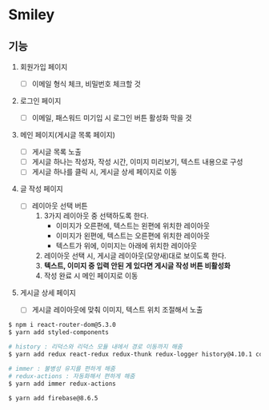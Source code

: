 # Smiley

## 기능

1. 회원가입 페이지

   - [ ] 이메일 형식 체크, 비밀번호 체크할 것

2. 로그인 페이지

   - [ ] 이메일, 패스워드 미기입 시 로그인 버튼 활성화 막을 것

3. 메인 페이지(게시글 목록 페이지)

   - [ ] 게시글 목록 노출
   - [ ] 게시글 하나는 작성자, 작성 시간, 이미지 미리보기, 텍스트 내용으로 구성
   - [ ] 게시글 하나를 클릭 시, 게시글 상세 페이지로 이동

4. 글 작성 페이지
   - [ ] 레이아웃 선택 버튼
     1. 3가지 레이아웃 중 선택하도록 한다.
        - 이미지가 오른편에, 텍스트는 왼편에 위치한 레이아웃
        - 이미지가 왼편에, 텍스트는 오른편에 위치한 레이아웃
        - 텍스트가 위에, 이미지는 아래에 위치한 레이아웃
     2. 레이아웃 선택 시, 게시글 레이아웃(모양새)대로 보이도록 한다.
     3. **텍스트, 이미지 중 입력 안된 게 있다면 게시글 작성 버튼 비활성화**
     4. 작성 완료 시 메인 페이지로 이동
5. 게시글 상세 페이지
   - [ ] 게시글 레이아웃에 맞춰 이미지, 텍스트 위치 조절해서 노출

```bash
$ npm i react-router-dom@5.3.0
$ yarn add styled-components

# history : 리덕스와 리덕스 모듈 내에서 경로 이동까지 해줌
$ yarn add redux react-redux redux-thunk redux-logger history@4.10.1 connected-react-router@6.8.0

# immer : 불병성 유지를 편하게 해줌
# redux-actions : 자동화해서 편하게 해줌
$ yarn add immer redux-actions

$ yarn add firebase@8.6.5
```
